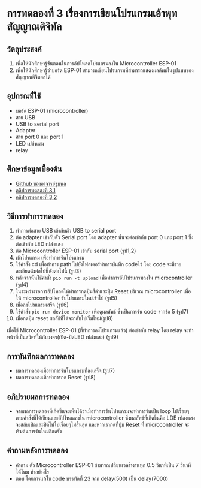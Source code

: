 # การทดลองที่ 3 เรื่องการเขียนโปรแกรมเอ้าพุทสัญญาณดิจิทัล
## วัตถุประสงค์
1. เพื่อให้นักศึกษารู้ขั้นตอนในการอัปโหลดโปรแกรมลงใน Microcontroller ESP-01
2. เพื่อให้นักศึกษารู้ว่าบอร์ด ESP-01 สามารถเขียนโปรแกรมที่สามารถแสดงผลลัพธ์ในรูปแบบของสัญญาณดิจิตอลได้
## อุปกรณที่ใช้
* บอร์ด ESP-01 (microcontroller)
* สาย USB
* USB to serial port
* Adapter
* สาย port 0 และ port 1
* LED เปล่งแสง
* relay
## ศึกษาข้อมูลเบื้องต้น
* [Github ของอาจารย์ชุมพล](https://github.com/choompol-boonmee/lab63b)
* [คลิปการทดลองที่ 3.1](https://www.youtube.com/watch?v=CCnN1WJsXQY)
* [คลิปการทดลองที่ 3.2](https://www.youtube.com/watch?v=6JnhaUILGuw) 
## วิธีการทำการทดลอง
 1. ทำการต่อสาย USB เข้ากับตัว USB to serial port 
 2. ต่อ adapter เข้ากับตัว Serial port โดย adapter นั้นจะต่อเข้ากับ port 0 และ port 1 ซึ่งต่อเข้ากับ LED เปล่งแสง
 3. ต่อ Microcontroller ESP-01 เข้ากับ serial port (รูป1,2) 
 4. เข้าโปรแกรม เพื่อทำการรันโปรแกรม 
 5. ใช้คำสั่ง cd เพื่อทำการ path ไปยังโฟลเดอร์ทำการบันทึก codeไว้ โดย code จะมีรายละเอียดดังต่อไปนี้ดังต่อไปนี้ (รูป3)
 6. หลังจากนั้นใช้คำสั่ง `pio run -t upload` เพื่อทำการอัปโปรแกรมลงใน microcontroller (รูป4)
 7. ในระหว่างรอการอัปโหลดให้ทำการกดปุ่มสีดำและปุ่ม Reset บริเวณ microcontroller เพื่อให้ microcontroller รับโปรแกรมใหม่เข้าไป (รูป5)
 8. เมื่อลงโปรแกรมเสร็จ (รูป6)
 9. ใช้คำสั่ง `pio run device monitor` เพื่อดูผลลัพธ์ ซึ่งเป็นการรัน code จากข้อ 5 (รูป7)
 10. เมื่อกดปุ่ม reset ผลลัธ์ที่ได้จะกลับไปเริ่มใหม่(รูป8)
 
 เมื่อใช้ Microcontroller ESP-01 (ที่ทำการลงโปรแกรมแล้ว) ต่อเข้ากับ relay โดย relay จะทำหน้าที่เป็นสวิตท์ให้กับวงจร(เปิด-ปิดLED เปล่งแสง) (รูป9)
## การบันทึกผลการทดลอง
* ผลการทดลองเมื่อทำการรันโปรแกรมที่ลงเสร็จ (รูป7)
* ผลการทดลองเมื่อทำการกด Reset (รูป8)
## อภิปรายผลการทดลอง
* จากผลการทดลองที่เกิดขึ้นจะเห็นได้ว่าเมื่อทำการรันโปรแกรมจะทำการรันเป็น loop ไปเรื่อยๆตามคำสั่งที่ได้เขียนและอัปโหลดลงใน microcontroller ซึ่งผลลัพธ์ที่เกิดขึ้นคือ LDE เปลงแสงจะสลับเปิดและปิดไฟไปเรื่อยๆไม่สิ้นสุด และหากเรากดที่ปุ่ม Reset ที่ microcontroller จะเริ่มต้นการรันใหม่อีกครั้ง
## คำถามหลังการทดลอง
* คำถาม ตัว Microcontroller ESP-01 สามารถเปลี่ยนเวลาำงานทุก 0.5 วินาทีเป็น 7 วินาทีได้ไหม ทำอย่างไร
* ตอบ โดยการเเก้ไข code บรรทัดที่ 23 จาก delay(500) เป็น delay(7000)


